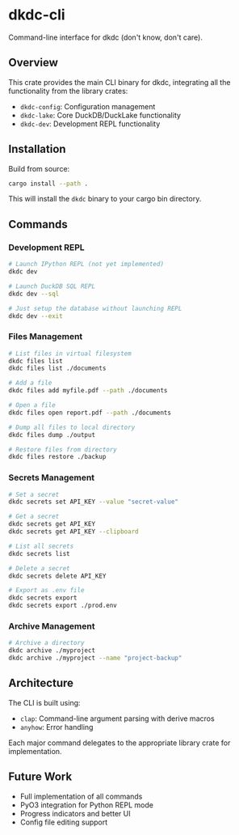 # dkdc-cli

Command-line interface for dkdc (don't know, don't care).

## Overview

This crate provides the main CLI binary for dkdc, integrating all the functionality from the library crates:
- `dkdc-config`: Configuration management
- `dkdc-lake`: Core DuckDB/DuckLake functionality
- `dkdc-dev`: Development REPL functionality

## Installation

Build from source:
```bash
cargo install --path .
```

This will install the `dkdc` binary to your cargo bin directory.

## Commands

### Development REPL
```bash
# Launch IPython REPL (not yet implemented)
dkdc dev

# Launch DuckDB SQL REPL
dkdc dev --sql

# Just setup the database without launching REPL
dkdc dev --exit
```

### Files Management
```bash
# List files in virtual filesystem
dkdc files list
dkdc files list ./documents

# Add a file
dkdc files add myfile.pdf --path ./documents

# Open a file
dkdc files open report.pdf --path ./documents

# Dump all files to local directory
dkdc files dump ./output

# Restore files from directory
dkdc files restore ./backup
```

### Secrets Management
```bash
# Set a secret
dkdc secrets set API_KEY --value "secret-value"

# Get a secret
dkdc secrets get API_KEY
dkdc secrets get API_KEY --clipboard

# List all secrets
dkdc secrets list

# Delete a secret
dkdc secrets delete API_KEY

# Export as .env file
dkdc secrets export
dkdc secrets export ./prod.env
```

### Archive Management
```bash
# Archive a directory
dkdc archive ./myproject
dkdc archive ./myproject --name "project-backup"
```

## Architecture

The CLI is built using:
- `clap`: Command-line argument parsing with derive macros
- `anyhow`: Error handling

Each major command delegates to the appropriate library crate for implementation.

## Future Work

- Full implementation of all commands
- PyO3 integration for Python REPL mode
- Progress indicators and better UI
- Config file editing support